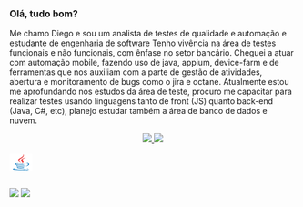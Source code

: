 ### Olá, tudo bom?

Me chamo Diego e sou um analista de testes de qualidade e automação e estudante de engenharia de software
 Tenho vivência na área de testes funcionais e não funcionais, com ênfase no setor bancário. Cheguei a atuar com automação mobile, fazendo uso de java, appium, device-farm e de ferramentas que nos auxiliam com a parte de gestão de atividades, abertura e monitoramento de bugs como o jira e octane.
 Atualmente estou me aprofundando nos estudos da área de teste, procuro me capacitar para realizar testes usando linguagens tanto de front (JS) quanto
back-end (Java, C#, etc), planejo estudar também a área de banco de dados e nuvem.

<div align="center">
  <a href="https://github.com/diegozitto">
  <img height="180em" src="https://github-readme-stats.vercel.app/api?username=diegozitto&show_icons=true&theme=dark&include_all_commits=true&count_private=true"/>
 
  <img height="200em" src="https://github-readme-stats.vercel.app/api/top-langs/?username=diegozitto&layout=compact&langs_count=7&theme=dark"/>
</div>

<div style="display: inline_block"><br>
  <img align="center" alt="Diego-Java" height="30" width="40" src="https://raw.githubusercontent.com/devicons/devicon/master/icons/java/java-original.svg"> 
</div>

##
 
<div>  
  <a href = "mailto:diegomirandazito@gmail.com"><img src="https://img.shields.io/badge/-Gmail-%23333?style=for-the-badge&logo=gmail&logoColor=white" target="_blank"></a>
  <a href="https://www.linkedin.com/in/diego-zito" target="_blank"><img src="https://img.shields.io/badge/-LinkedIn-%230077B5?style=for-the-badge&logo=linkedin&logoColor=white" target="_blank"></a> 
 
</div>
